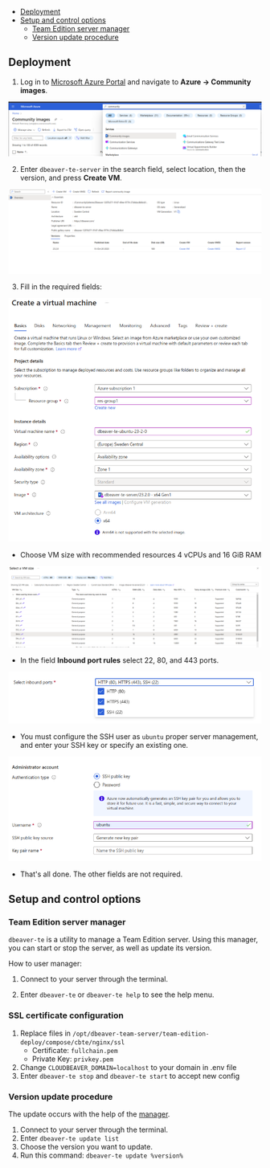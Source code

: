 - [Deployment](#deployment)
- [Setup and control options](#setup-and-control-options)
  - [Team Edition server manager](#team-edition-server-manager)
  - [Version update procedure](version-update-procedure)

## Deployment

1. Log in to [Microsoft Azure Portal](https://portal.azure.com/) and navigate to **Azure -> Community images**.

![Alt text](image.png)

2. Enter `dbeaver-te-server` in the search field, select location, then the version, and press **Create VM**.


![Alt text](image-1.png)

3. Fill in the required fields:

![Alt text](image-2.png)

- Choose VM size with recommended resources 4 vCPUs and 16 GiB RAM

![Alt text](machine-type.png)

- In the field **Inbound port rules** select 22, 80, and 443 ports.

![Alt text](image-3.png)

- You must configure the SSH user as `ubuntu` proper server management, and enter your SSH key or specify an existing one.


![Alt text](image-4.png)

- That's all done. The other fields are not required.

## Setup and control options

### Team Edition server manager

`dbeaver-te` is a utility to manage a Team Edition server. Using this manager, you can start or stop the server, as well as update its version.

How to user manager:

1. Connect to your server through the terminal.

2. Enter `dbeaver-te` or `dbeaver-te help` to see the help menu.


### SSL certificate configuration

1. Replace files in `/opt/dbeaver-team-server/team-edition-deploy/compose/cbte/nginx/ssl`
   - Certificate: `fullchain.pem`  
   - Private Key: `privkey.pem`
2. Change `CLOUDBEAVER_DOMAIN=localhost` to your domain in .env file
3. Enter `dbeaver-te stop` and `dbeaver-te start` to accept new config


### Version update procedure

The update occurs with the help of the [manager](#team-edition-server-manager).

1. Connect to your server through the terminal.
2. Enter `dbeaver-te update list`
3. Choose the version you want to update.
4. Run this command: `dbeaver-te update %version%`